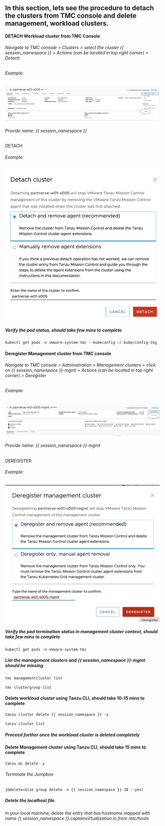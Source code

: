 ## In this section, lets see the procedure to detach the clusters from TMC console and delete management, workload clusters. 

#### DETACH Workload cluster from TMC Console

###### Navigate to TMC console > Clusters > select the cluster {{ session_namespace }} > Actions (can be located in top right corner) > Detach 

###### Example: 

![Application](images/TMC-26.png)

###### Provide name: {{ session_namespace }}

DETACH

###### Example: 

![Application](images/TMC-27.png)

##### Verify the pod status, should take few mins to complete

```execute
kubectl get pods -n vmware-system-tmc --kubeconfig ~/.kube/config-tkg
```

#### Deregister Management cluster from TMC console

###### Navigate to TMC console > Administration > Management clusters > click on {{ session_namespace }}-mgmt > Actions (can be located in top right corner) > Deregister 

###### Example: 

![Application](images/TMC-28.png)

###### Provide name: {{ session_namespace }}-mgmt

DEREGISTER

###### Example: 

![Application](images/TMC-29.png)

##### Verify the pod termination status in management cluster context, should take few mins to complete

```execute-2
kubectl get pods -n vmware-system-tmc
```

##### List the management clusters and {{ session_namespace }}-mgmt should be missing

```execute
tmc managementcluster list
```

```execute
tmc clustergroup list
```

#### Delete workload cluster using Tanzu CLI, should take 10-15 mins to complete

```execute-2
tanzu cluster delete {{ session_namespace }} -y
```

```execute-2
tanzu cluster list
```

##### Proceed further once the workload cluster is deleted completely

#### Delete Management cluster using Tanzu CLI, should take 15 mins to complete

```execute-2
tanzu mc delete -y
```

###### Terminate the Jumpbox

```execute-1
jbdelete=$(az group delete -n {{ session_namespace }}-JB --yes)
```

##### Delete the localhost file

###### In your local machine, delete the entry that has hostname mapped with name {{ session_namespace }}.captainvirtualization.in from /etc/hosts
